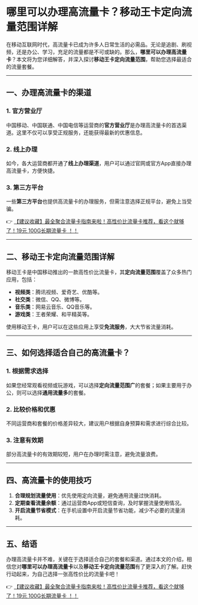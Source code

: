 # 哪里可以办理高流量卡？移动王卡定向流量范围详解

在移动互联网时代，高流量卡已成为许多人日常生活的必需品。无论是追剧、刷视频，还是办公、学习，充足的流量都是不可或缺的。那么，**哪里可以办理高流量卡**？本文将为您详细解答，并深入探讨**移动王卡定向流量范围**，帮助您选择最适合的流量套餐。

---

## 一、办理高流量卡的渠道

### 1. 官方营业厅
中国移动、中国联通、中国电信等运营商的**官方营业厅**是办理高流量卡的首选渠道。这里不仅可以享受正规服务，还能获得最新的优惠信息。

### 2. 线上办理
如今，各大运营商都开通了**线上办理渠道**，用户可以通过官网或官方App直接办理高流量卡，方便快捷。

### 3. 第三方平台
一些**第三方平台**也提供高流量卡的办理服务，但需注意选择正规平台，避免上当受骗。

👉 [【建议收藏】最全聚合流量卡指南来啦！高性价比流量卡推荐，看这个就够了！19元 100G长期流量卡 ！！](https://bit.ly/Liuliangka)

---

## 二、移动王卡定向流量范围详解

移动王卡是中国移动推出的一款高性价比流量卡，其**定向流量范围**覆盖了众多热门应用，包括：

- **视频类**：腾讯视频、爱奇艺、优酷等。
- **社交类**：微信、QQ、微博等。
- **音乐类**：网易云音乐、QQ音乐等。
- **游戏类**：王者荣耀、和平精英等。

使用移动王卡，用户可以在这些应用上享受**免流服务**，大大节省流量消耗。

---

## 三、如何选择适合自己的高流量卡？

### 1. 根据需求选择
如果您经常观看视频或玩游戏，可以选择**定向流量范围广**的套餐；如果主要用于办公，则可以选择**通用流量多**的套餐。

### 2. 比较价格和优惠
不同运营商和套餐的价格差异较大，建议用户根据自身预算和需求进行综合比较。

### 3. 注意有效期
部分高流量卡的有效期较短，用户在办理时需注意，避免流量浪费。

---

## 四、高流量卡的使用技巧

1. **合理规划流量使用**：优先使用定向流量，避免通用流量过快消耗。
2. **定期查看流量余额**：通过运营商App或短信查询，及时掌握流量使用情况。
3. **开启流量节省模式**：在手机设置中开启流量节省功能，减少不必要的流量消耗。

---

## 五、结语

办理高流量卡并不难，关键在于选择适合自己的套餐和渠道。通过本文的介绍，相信您对**哪里可以办理高流量卡**以及**移动王卡定向流量范围**有了更深入的了解。赶快行动起来，为自己选择一张高性价比的流量卡吧！

👉 [【建议收藏】最全聚合流量卡指南来啦！高性价比流量卡推荐，看这个就够了！19元 100G长期流量卡 ！！](https://bit.ly/Liuliangka)